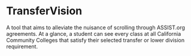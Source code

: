 # TransferVision

A tool that aims to alleviate the nuisance of scrolling through ASSIST.org agreements. At a glance, a student can see every class at all California Community Colleges that satisfy their selected transfer or lower division requirement.
